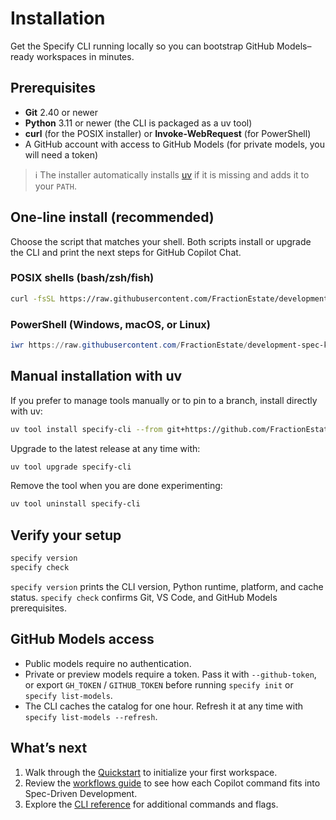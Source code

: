 # Installation

Get the Specify CLI running locally so you can bootstrap GitHub Models–ready workspaces in minutes.

## Prerequisites

- **Git** 2.40 or newer
- **Python** 3.11 or newer (the CLI is packaged as a uv tool)
- **curl** (for the POSIX installer) or **Invoke-WebRequest** (for PowerShell)
- A GitHub account with access to GitHub Models (for private models, you will need a token)

> ℹ️ The installer automatically installs [uv](https://docs.astral.sh/uv/) if it is missing and adds it to your `PATH`.

## One-line install (recommended)

Choose the script that matches your shell. Both scripts install or upgrade the CLI and print the next steps for GitHub Copilot Chat.

### POSIX shells (bash/zsh/fish)

```bash
curl -fsSL https://raw.githubusercontent.com/FractionEstate/development-spec-kit/main/scripts/bash/install-specify.sh | bash
```

### PowerShell (Windows, macOS, or Linux)

```powershell
iwr https://raw.githubusercontent.com/FractionEstate/development-spec-kit/main/scripts/powershell/install-specify.ps1 -UseBasicParsing | iex
```

## Manual installation with uv

If you prefer to manage tools manually or to pin to a branch, install directly with uv:

```bash
uv tool install specify-cli --from git+https://github.com/FractionEstate/development-spec-kit.git
```

Upgrade to the latest release at any time with:

```bash
uv tool upgrade specify-cli
```

Remove the tool when you are done experimenting:

```bash
uv tool uninstall specify-cli
```

## Verify your setup

```bash
specify version
specify check
```

`specify version` prints the CLI version, Python runtime, platform, and cache status. `specify check` confirms Git, VS Code, and GitHub Models prerequisites.

## GitHub Models access

- Public models require no authentication.
- Private or preview models require a token. Pass it with `--github-token`, or export `GH_TOKEN` / `GITHUB_TOKEN` before running `specify init` or `specify list-models`.
- The CLI caches the catalog for one hour. Refresh it at any time with `specify list-models --refresh`.

## What’s next

1. Walk through the [Quickstart](quickstart.md) to initialize your first workspace.
2. Review the [workflows guide](../workflows.md) to see how each Copilot command fits into Spec-Driven Development.
3. Explore the [CLI reference](../reference/cli.md) for additional commands and flags.
